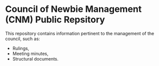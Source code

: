 Council of Newbie Management (CNM) Public Repsitory
===

This repository contains information pertinent to the management of the council, such as:

* Rulings,
* Meeting minutes,
* Structural documents.
